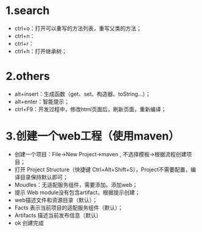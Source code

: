 # 1.search
- ctrl+o：打开可以重写的方法列表，重写父类的方法；
- ctrl+n：
- ctrl+r：
- ctrl+h：打开继承树；


# 2.others
- alt+insert：生成函数（get、set、构造器、toString...）；
- alt+enter：智能提示；
- ctrl+F9：开发过程中，修改html页面后，刷新页面，重新编译；



# 3.创建一个web工程（使用maven）
- 创建一个项目：File->New Project->maven , 不选择模板->根据流程创建项目；
- 打开 Project Structure（快捷键 Ctrl+Alt+Shift+S），Project不需要配置，编译目录保持默认即可；
- Moudles：无适配服务组件，需要添加。添加web；
- 提示 Web module没有包含artifact，根据提示创建；
- web描述文件和资源目录（默认）；
- Facts 表示当前项目的适配服务组件（默认）；
- Artifacts 描述当前发布信息（默认）
- ok 创建完成

